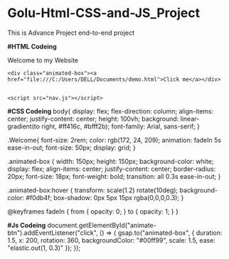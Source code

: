# Golu-Html-CSS-and-JS_Project
This is Advance Project end-to-end project

**#HTML Codeing**
<!DOCTYPE html>
<html lang="en">
<head>
    <meta charset="UTF-8">
    <meta name="viewport" content="width=device-width, initial-scale=1.0">
    <title>Advanced Animations</title>
    <link rel="stylesheet" href="nav.css">
</head>
<body>
    <div class="Welcome">Welcome to my Website</div>
  
    <div class="animated-box"><a href="file:///C:/Users/DELL/Documents/demo.html">Click me</a></div>

   
    <script src="nav.js"></script>
</body>
</html>


**#CSS Codeing**
body{
    display: flex;
    flex-direction: column;
    align-items: center;
    justify-content: center;
    height: 100vh;
    background: linear-gradient(to right, #ff416c, #bfff2b);
    font-family: Arial, sans-serif;
}

.Welcome{
    font-size: 2rem;
    color: rgb(172, 24, 209);
    animation: fadeIn 5s ease-in-out; 
    font-size: 50px;
    display: grid;
}

.animated-box {
    width: 150px;
    height: 150px;
    background-color: white;
    display: flex;
    align-items: center;
    justify-content: center;
    border-radius: 20px;
    font-size: 18px;
    font-weight: bold;
    transition: all 0.3s ease-in-out;
}

.animated-box:hover {
    transform: scale(1.2) rotate(10deg);
    background-color: #f0db4f;
    box-shadow: 0px 5px 15px rgba(0,0,0,0.3);
}

@keyframes fadeIn {
    from { opacity: 0; }
    to { opacity: 1; }
}

**#Js Codeing**
document.getElementById("animate-btn").addEventListener("click", () => {
    gsap.to("animated-box", {
        duration: 1.5,
        x: 200,
        rotation: 360,
        backgroundColor: "#00ff99",
        scale: 1.5,
        ease: "elastic.out(1, 0.3)"
    });
});

